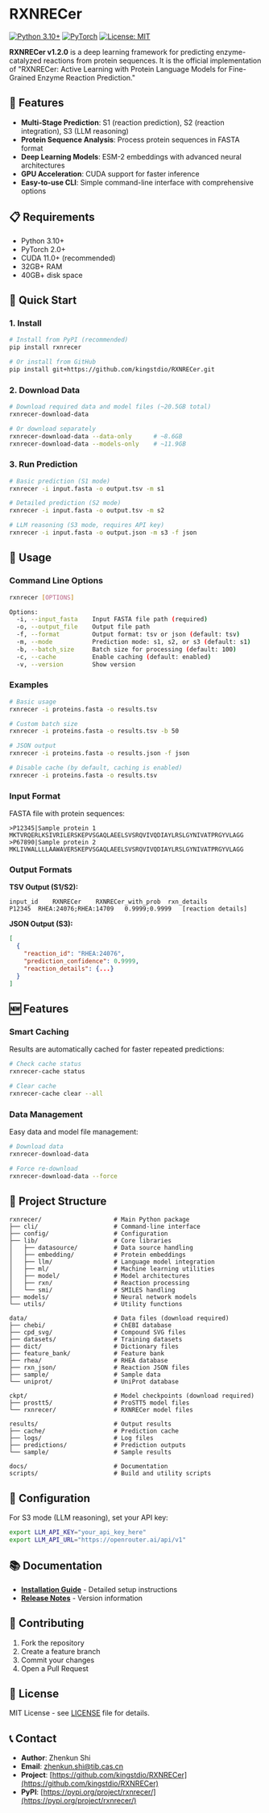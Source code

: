 # RXNRECer

[![Python 3.10+](https://img.shields.io/badge/python-3.10+-blue.svg)](https://www.python.org/downloads/)
[![PyTorch](https://img.shields.io/badge/PyTorch-2.0+-red.svg)](https://pytorch.org/)
[![License: MIT](https://img.shields.io/badge/License-MIT-yellow.svg)](https://opensource.org/licenses/MIT)

**RXNRECer v1.2.0** is a deep learning framework for predicting enzyme-catalyzed reactions from protein sequences.
It is the official implementation of "RXNRECer: Active Learning with Protein Language Models for Fine-Grained Enzyme Reaction Prediction."

## 🚀 Features

- **Multi-Stage Prediction**: S1 (reaction prediction), S2 (reaction integration), S3 (LLM reasoning)
- **Protein Sequence Analysis**: Process protein sequences in FASTA format
- **Deep Learning Models**: ESM-2 embeddings with advanced neural architectures
- **GPU Acceleration**: CUDA support for faster inference
- **Easy-to-use CLI**: Simple command-line interface with comprehensive options

## 📋 Requirements

- Python 3.10+
- PyTorch 2.0+
- CUDA 11.0+ (recommended)
- 32GB+ RAM
- 40GB+ disk space

## 🚀 Quick Start

### 1. Install

```bash
# Install from PyPI (recommended)
pip install rxnrecer

# Or install from GitHub
pip install git+https://github.com/kingstdio/RXNRECer.git
```

### 2. Download Data

```bash
# Download required data and model files (~20.5GB total)
rxnrecer-download-data

# Or download separately
rxnrecer-download-data --data-only      # ~8.6GB
rxnrecer-download-data --models-only    # ~11.9GB
```

### 3. Run Prediction

```bash
# Basic prediction (S1 mode)
rxnrecer -i input.fasta -o output.tsv -m s1

# Detailed prediction (S2 mode)
rxnrecer -i input.fasta -o output.tsv -m s2

# LLM reasoning (S3 mode, requires API key)
rxnrecer -i input.fasta -o output.json -m s3 -f json
```



## 🔧 Usage

### Command Line Options

```bash
rxnrecer [OPTIONS]

Options:
  -i, --input_fasta    Input FASTA file path (required)
  -o, --output_file    Output file path
  -f, --format         Output format: tsv or json (default: tsv)
  -m, --mode           Prediction mode: s1, s2, or s3 (default: s1)
  -b, --batch_size     Batch size for processing (default: 100)
  -c, --cache          Enable caching (default: enabled)
  -v, --version        Show version
```

### Examples

```bash
# Basic usage
rxnrecer -i proteins.fasta -o results.tsv

# Custom batch size
rxnrecer -i proteins.fasta -o results.tsv -b 50

# JSON output
rxnrecer -i proteins.fasta -o results.json -f json

# Disable cache (by default, caching is enabled)
rxnrecer -i proteins.fasta -o results.tsv
```

### Input Format

FASTA file with protein sequences:

```
>P12345|Sample protein 1
MKTVRQERLKSIVRILERSKEPVSGAQLAEELSVSRQVIVQDIAYLRSLGYNIVATPRGYVLAGG
>P67890|Sample protein 2
MKLIVWALLLLAAWAVERSKEPVSGAQLAEELSVSRQVIVQDIAYLRSLGYNIVATPRGYVLAGG
```

### Output Formats

**TSV Output (S1/S2):**
```tsv
input_id	RXNRECer	RXNRECer_with_prob	rxn_details
P12345	RHEA:24076;RHEA:14709	0.9999;0.9999	[reaction details]
```

**JSON Output (S3):**
```json
[
  {
    "reaction_id": "RHEA:24076",
    "prediction_confidence": 0.9999,
    "reaction_details": {...}
  }
]
```

## 🆕 Features

### Smart Caching
Results are automatically cached for faster repeated predictions:

```bash
# Check cache status
rxnrecer-cache status

# Clear cache
rxnrecer-cache clear --all
```

### Data Management
Easy data and model file management:

```bash
# Download data
rxnrecer-download-data

# Force re-download
rxnrecer-download-data --force
```

## 📁 Project Structure

```
rxnrecer/                    # Main Python package
├── cli/                     # Command-line interface
├── config/                  # Configuration
├── lib/                     # Core libraries
│   ├── datasource/          # Data source handling
│   ├── embedding/           # Protein embeddings
│   ├── llm/                 # Language model integration
│   ├── ml/                  # Machine learning utilities
│   ├── model/               # Model architectures
│   ├── rxn/                 # Reaction processing
│   └── smi/                 # SMILES handling
├── models/                  # Neural network models
└── utils/                   # Utility functions

data/                        # Data files (download required)
├── chebi/                   # ChEBI database
├── cpd_svg/                 # Compound SVG files
├── datasets/                # Training datasets
├── dict/                    # Dictionary files
├── feature_bank/            # Feature bank
├── rhea/                    # RHEA database
├── rxn_json/                # Reaction JSON files
├── sample/                  # Sample data
└── uniprot/                 # UniProt database

ckpt/                        # Model checkpoints (download required)
├── prostt5/                 # ProSTT5 model files
└── rxnrecer/                # RXNRECer model files

results/                     # Output results
├── cache/                   # Prediction cache
├── logs/                    # Log files
├── predictions/             # Prediction outputs
└── sample/                  # Sample results

docs/                        # Documentation
scripts/                     # Build and utility scripts
```

## 🔧 Configuration

For S3 mode (LLM reasoning), set your API key:

```bash
export LLM_API_KEY="your_api_key_here"
export LLM_API_URL="https://openrouter.ai/api/v1"
```

## 📚 Documentation

- **[Installation Guide](docs/INSTALL.md)** - Detailed setup instructions
- **[Release Notes](docs/RELEASE_NOTES.md)** - Version information

## 🤝 Contributing

1. Fork the repository
2. Create a feature branch
3. Commit your changes
4. Open a Pull Request

## 📄 License

MIT License - see [LICENSE](LICENSE) file for details.

## 📞 Contact

- **Author**: Zhenkun Shi
- **Email**: zhenkun.shi@tib.cas.cn
- **Project**: [https://github.com/kingstdio/RXNRECer](https://github.com/kingstdio/RXNRECer)
- **PyPI**: [https://pypi.org/project/rxnrecer/](https://pypi.org/project/rxnrecer/)




